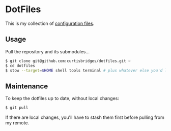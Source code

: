 # DotFiles

This is my collection of [configuration files](http://dotfiles.github.io/).

## Usage

Pull the repository and its submodules...
```bash
$ git clone git@github.com:curtisbridges/dotfiles.git ~
$ cd dotfiles
$ stow --target=$HOME shell tools terminal # plus whatever else you'd like
```

## Maintenance

To keep the dotfiles up to date, without local changes:
```bash
$ git pull
```
If there are local changes, you'll have to stash them first before pulling from my remote.
